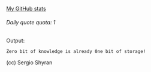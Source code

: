 
[My GitHub stats](https://sshyran.github.io/shyran-system-stats//api?username=sshyran&show_icons=true&theme=tokyonight)



###### Daily quote quota: 1
Output: 
``` 
Zero bit of knowledge is already 0ne bit of storage! 
```
(cc) Sergio Shyran


<!--
**sshyran/sshyran** is a ✨ _special_ ✨ repository because its `README.md` (this file) appears on your GitHub profile.

Here are some ideas to get you started:

- 🔭 I’m currently working on ...
- 🌱 I’m currently learning ...
- 👯 I’m looking to collaborate on ...
- 🤔 I’m looking for help with ...
- 💬 Ask me about ...
- 📫 How to reach me: ...
- 😄 Pronouns: ...
- ⚡ Fun fact: ...
-->

